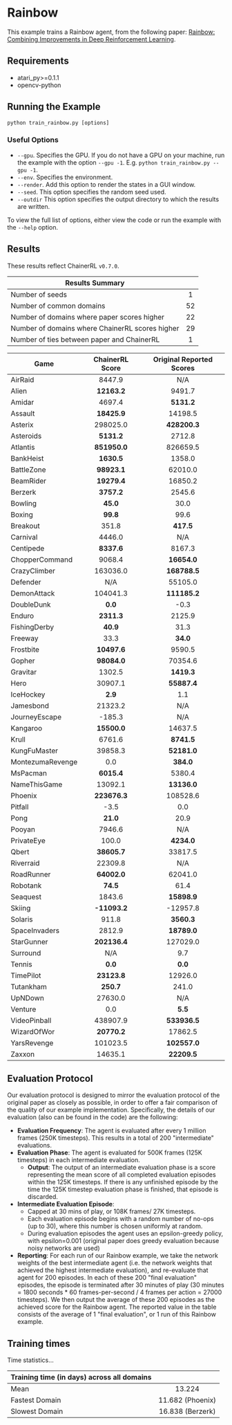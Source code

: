 # Rainbow
This example trains a Rainbow agent, from the following paper: [Rainbow: Combining Improvements in Deep Reinforcement Learning](https://arxiv.org/abs/1710.02298). 

## Requirements

- atari_py>=0.1.1
- opencv-python

## Running the Example

```
python train_rainbow.py [options]
```

### Useful Options
- `--gpu`. Specifies the GPU. If you do not have a GPU on your machine, run the example with the option `--gpu -1`. E.g. `python train_rainbow.py --gpu -1`.
- `--env`. Specifies the environment. 
- `--render`. Add this option to render the states in a GUI window.
- `--seed`. This option specifies the random seed used.
- `--outdir` This option specifies the output directory to which the results are written.

To view the full list of options, either view the code or run the example with the `--help` option.

## Results
These results reflect ChainerRL  `v0.7.0`.

| Results Summary ||
| ------------- |:-------------:|
| Number of seeds | 1 |
| Number of common domains | 52 |
| Number of domains where paper scores higher | 22 |
| Number of domains where ChainerRL scores higher | 29 |
| Number of ties between paper and ChainerRL | 1 |


| Game        | ChainerRL Score           | Original Reported Scores |
| ------------- |:-------------:|:-------------:|
| AirRaid | 8447.9| N/A|
| Alien | **12163.2**| 9491.7|
| Amidar | 4697.4| **5131.2**|
| Assault | **18425.9**| 14198.5|
| Asterix | 298025.0| **428200.3**|
| Asteroids | **5131.2**| 2712.8|
| Atlantis | **851950.0**| 826659.5|
| BankHeist | **1630.5**| 1358.0|
| BattleZone | **98923.1**| 62010.0|
| BeamRider | **19279.4**| 16850.2|
| Berzerk | **3757.2**| 2545.6|
| Bowling | **45.0**| 30.0|
| Boxing | **99.8**| 99.6|
| Breakout | 351.8| **417.5**|
| Carnival | 4446.0| N/A|
| Centipede | **8337.6**| 8167.3|
| ChopperCommand | 9068.4| **16654.0**|
| CrazyClimber | 163036.0| **168788.5**|
| Defender | N/A| 55105.0|
| DemonAttack | 104041.3| **111185.2**|
| DoubleDunk | **0.0**| -0.3|
| Enduro | **2311.3**| 2125.9|
| FishingDerby | **40.9**| 31.3|
| Freeway | 33.3| **34.0**|
| Frostbite | **10497.6**| 9590.5|
| Gopher | **98084.0**| 70354.6|
| Gravitar | 1302.5| **1419.3**|
| Hero | 30907.1| **55887.4**|
| IceHockey | **2.9**| 1.1|
| Jamesbond | 21323.2| N/A|
| JourneyEscape | -185.3| N/A|
| Kangaroo | **15500.0**| 14637.5|
| Krull | 6761.6| **8741.5**|
| KungFuMaster | 39858.3| **52181.0**|
| MontezumaRevenge | 0.0| **384.0**|
| MsPacman | **6015.4**| 5380.4|
| NameThisGame | 13092.1| **13136.0**|
| Phoenix | **223676.3**| 108528.6|
| Pitfall | -3.5| 0.0|
| Pong | **21.0**| 20.9|
| Pooyan | 7946.6| N/A|
| PrivateEye | 100.0| **4234.0**|
| Qbert | **38605.7**| 33817.5|
| Riverraid | 22309.8| N/A|
| RoadRunner | **64002.0**| 62041.0|
| Robotank | **74.5**| 61.4|
| Seaquest | 1843.6| **15898.9**|
| Skiing | **-11093.2**| -12957.8|
| Solaris | 911.8| **3560.3**|
| SpaceInvaders | 2812.9| **18789.0**|
| StarGunner | **202136.4**| 127029.0|
| Surround | N/A| 9.7|
| Tennis | **0.0**| **0.0**|
| TimePilot | **23123.8**| 12926.0|
| Tutankham | **250.7**| 241.0|
| UpNDown | 27630.0| N/A|
| Venture | 0.0| **5.5**|
| VideoPinball | 438907.9| **533936.5**|
| WizardOfWor | **20770.2**| 17862.5|
| YarsRevenge | 101023.5| **102557.0**|
| Zaxxon | 14635.1| **22209.5**|



## Evaluation Protocol
Our evaluation protocol is designed to mirror the evaluation protocol of the original paper as closely as possible, in order to offer a fair comparison of the quality of our example implementation. Specifically, the details of our evaluation (also can be found in the code) are the following:

- **Evaluation Frequency**: The agent is evaluated after every 1 million frames (250K timesteps). This results in a total of 200 "intermediate" evaluations.
- **Evaluation Phase**: The agent is evaluated for 500K frames (125K timesteps) in each intermediate evaluation. 
	- **Output**: The output of an intermediate evaluation phase is a score representing the mean score of all completed evaluation episodes within the 125K timesteps. If there is any unfinished episode by the time the 125K timestep evaluation phase is finished, that episode is discarded.
- **Intermediate Evaluation Episode**: 
	- Capped at 30 mins of play, or 108K frames/ 27K timesteps.
	- Each evaluation episode begins with a random number of no-ops (up to 30), where this number is chosen uniformly at random.
	- During evaluation episodes the agent uses an epsilon-greedy policy, with epsilon=0.001 (original paper does greedy evaluation because noisy networks are used)
- **Reporting**: For each run of our Rainbow example, we take the network weights of the best intermediate agent (i.e. the network weights that achieved the highest intermediate evaluation), and re-evaluate that agent for 200 episodes. In each of these 200 "final evaluation" episodes, the episode is terminated after 30 minutes of play (30 minutes = 1800 seconds * 60 frames-per-second / 4 frames per action = 27000 timesteps). We then output the average of these 200 episodes as the achieved score for the Rainbow agent. The reported value in the table consists of the average of 1 "final evaluation", or 1 run of this Rainbow example.


## Training times

Time statistics...

| Training time (in days) across all domains | |
| ------------- |:-------------:|
| Mean        |  13.224 |
| Fastest Domain |11.682 (Phoenix)|
| Slowest Domain | 16.838 (Berzerk)|




